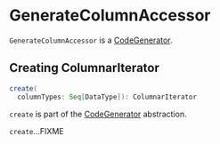 # GenerateColumnAccessor

`GenerateColumnAccessor` is a [CodeGenerator](CodeGenerator.md).

## <span id="create"> Creating ColumnarIterator

```scala
create(
  columnTypes: Seq[DataType]): ColumnarIterator
```

`create` is part of the [CodeGenerator](CodeGenerator.md#create) abstraction.

`create`...FIXME
